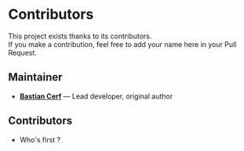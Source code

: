 # Contributors

This project exists thanks to its contributors.  
If you make a contribution, feel free to add your name here in your Pull Request.

## Maintainer
- [**Bastian Cerf**](https://github.com/deerbast) — Lead developer, original author

## Contributors
- Who's first ?
